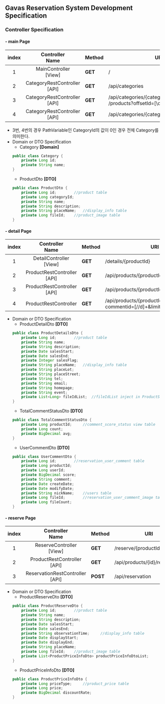 ## Gavas Reservation System Development Specification

### Controller Specification
#### - **main** Page

|index|Controller<br/> Name |Method   |URI     |Return   |Service |
|:-:|:-:|---|---|:-:|:-:|
|1|MainController<br/>[View]   |**GET**   |/   |`ModelAndView`   |None   |
|2|CategoryRestController<br/>[API]   |**GET**   |/api/categories   |`Category`   |CategoryService   |
|3|CategoryRestController<br/>[API]   |**GET**   |/api/categories/{categoryId}<br/>/products?offsetId=[\\d]+   |`ProductDto`   |ProductService   |
|4|CategoryRestController<br/>[API]   |**GET**   |/api/categories/{categoryId}/productscount   |`Long`   |ProductService   |

- 3번, 4번의 경우 PathVariable인 CategoryId의 값이 0인 경우 전체 Category를 의미한다.
- Domain or DTO Specification
    - Category **[Domain]**
    ```java
    public class Category {
        private Long id;
        private String name;
    }
    ```
    - ProductDto **[DTO]**
    ```java
    public class ProductDto {
        private Long id;        //product table
        private Long categoryId;
        private String name;
        private String description;
        private String placeName;   //display_info table
        private Long fileId;    //product_image table
    }
    ```

#### - **detail** Page

|index|Controller<br/> Name |Method   |URI     |Return   |Service |
|:-:|:-:|---|---|:-:|:-:|
|1|DetailController<br/>[View]   |**GET**   |/details/{productId}   |`ModelAndView`<br/>`.addObject(productId)` |None   |
|2|ProductRestController<br/>[API]   |**GET**   |/api/products/{productId}/details   |`ProductDetailsDto`   |ProductService   |
|3|ProductRestController<br/>[API]   |**GET**   |/api/products/{productId}/commentsstatus   |`TotalCommentStatusDto`   |userCommentService   |
|4|ProductRestController   |**GET**   |/api/products/{productId}/usercommnets?<br/>commentid=[//d]+&limit=[//d]+   |`List<userCommentDtoList>`   |UserCommentService   |

- Domain or DTO Specification
    - ProductDetailDto **[DTO]**
    ```java
    public class ProductDetailsDto {
        private Long id;        //product table
        private String name;
        private String description;
        private Date salesStart;
        private Date salesEnd;
        private Integer salesFlag;
        private String placeName;   //display_info table
        private String placeLot;
        private String placeStreet;
        private String tel;
        private String email;
        private String homepage;
        private String event;
        private List<Long> fileIdList;  //fileIdList inject in ProductService and selected from FileDao
    }
    ```
    - TotalCommentStatusDto **[DTO]**
    ```java
    public class TotalCommentStatusDto {
        private Long productId;     //comment_score_status view table
        private Long count;
        private BigDecimal avg;
    }
    ```
    - UserCommentDto **[DTO]**
    ```java
    public class UserCommentDto {
        private Long id;        //reservation_user_comment table
        private Long productId;
        private Long userId;
        private BigDecimal score;
        private String comment;
        private Date createDate;
        private Date modifyDate;
        private String nickName;    //users table
        private Long fileId;        //reservation_user_comment_image table
        private Long fileCount;
    }
    ```

#### - **reserve** Page

|index|Controller<br/> Name |Method   |URI     |Return   |Service |
|:-:|:-:|---|---|:-:|:-:|
|1|ReserveController<br/>[View]   |**GET**   |/reserve/{productId}   |`ModelAndView`<br/>`.addObject(productId)`   |None  |
|2|ProductRestController<br/>[API]   |**GET**   |/api/products/{id}/reservation   |`ProductReserveDto`   |ReservationService  |
|3|ReservationRestController<br>[API]   |**POST**   |/api/reservation   |`Success or Fail`   |ReservationService   |

- Domain or DTO Specification
    - ProductReserveDto **[DTO]**
    ```java
    public class ProductReserveDto {
        private Long id;        //product table
        private String name;
        private String description;
        private Date salesStart;
        private Date salesEnd;
        private String observationTime;     //display_info table
        private Date displayStart;
        private Date displayEnd;
        private String placeName;
        private Long fileId;    //product_image table
        private List<ProductPriceInfoDto> productPriceInfoDtoList;
    }
    ```
    - ProductPriceInfoDto **[DTO]**
    ```java
    public class ProductPriceInfoDto {
        private Long priceType;     //product_price table
        private Long price;
        private BigDecimal discountRate;
    }
    ```